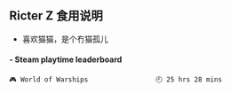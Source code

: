 ## Ricter Z 食用说明
- 喜欢猫猫，是个冇猫孤儿

<!-- steam-box start -->
#### - Steam playtime leaderboard
```text
🎮 World of Warships                 🕘 25 hrs 28 mins
```
<!-- Powered by https://github.com/YouEclipse/steam-box . -->
<!-- steam-box end -->

